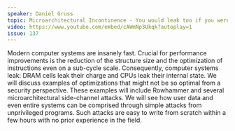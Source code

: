 ```yaml
---
speaker: Daniel Gruss
topic: Microarchitectural Incontinence - You would leak too if you were so fast!
video: https://www.youtube.com/embed/cAWmNp3Ukqk?autoplay=1
issue: 137
---
```


Modern computer systems are insanely fast. Crucial for performance improvements is the reduction of the structure size and the optimization of instructions even on a sub-cycle scale. Consequently, computer systems leak: DRAM cells leak their charge and CPUs leak their internal state. We will discuss examples of optimizations that might not be so optimal from a security perspective. These examples will include Rowhammer and several microarchitectural side-channel attacks. We will see how user data and even entire systems can be comprised through simple attacks from unprivileged programs. Such attacks are easy to write from scratch within a few hours with no prior experience in the field.

